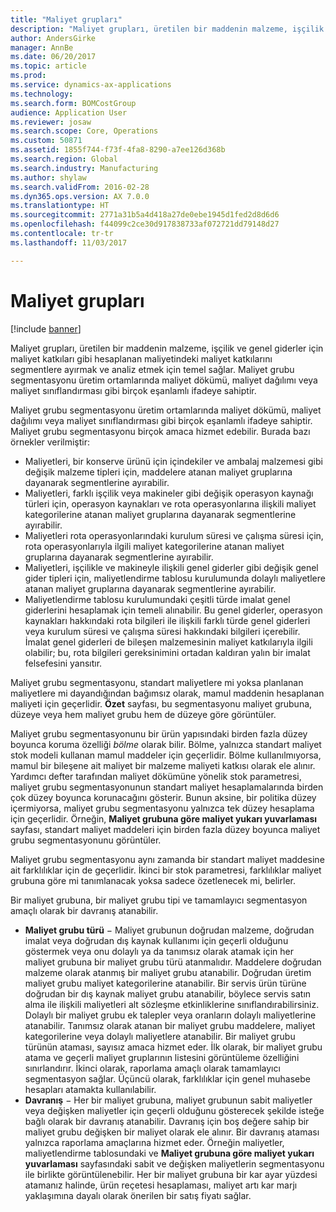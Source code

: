 ```yaml
---
title: "Maliyet grupları"
description: "Maliyet grupları, üretilen bir maddenin malzeme, işçilik ve genel giderler için maliyet katkıları gibi hesaplanan maliyetindeki maliyet katkılarını segmentlere ayırmak ve analiz etmek için temel sağlar. Maliyet grubu segmentasyonu üretim ortamlarında maliyet dökümü, maliyet dağılımı veya maliyet sınıflandırması gibi birçok eşanlamlı ifadeye sahiptir."
author: AndersGirke
manager: AnnBe
ms.date: 06/20/2017
ms.topic: article
ms.prod: 
ms.service: dynamics-ax-applications
ms.technology: 
ms.search.form: BOMCostGroup
audience: Application User
ms.reviewer: josaw
ms.search.scope: Core, Operations
ms.custom: 50871
ms.assetid: 1855f744-f73f-4fa8-8290-a7ee126d368b
ms.search.region: Global
ms.search.industry: Manufacturing
ms.author: shylaw
ms.search.validFrom: 2016-02-28
ms.dyn365.ops.version: AX 7.0.0
ms.translationtype: HT
ms.sourcegitcommit: 2771a31b5a4d418a27de0ebe1945d1fed2d8d6d6
ms.openlocfilehash: f44099c2ce30d917838733af072721dd79148d27
ms.contentlocale: tr-tr
ms.lasthandoff: 11/03/2017

---
```


# <a name="cost-groups"></a>Maliyet grupları

[!include [banner](../includes/banner.md)]

Maliyet grupları, üretilen bir maddenin malzeme, işçilik ve genel giderler için maliyet katkıları gibi hesaplanan maliyetindeki maliyet katkılarını segmentlere ayırmak ve analiz etmek için temel sağlar. Maliyet grubu segmentasyonu üretim ortamlarında maliyet dökümü, maliyet dağılımı veya maliyet sınıflandırması gibi birçok eşanlamlı ifadeye sahiptir. 

Maliyet grubu segmentasyonu üretim ortamlarında maliyet dökümü, maliyet dağılımı veya maliyet sınıflandırması gibi birçok eşanlamlı ifadeye sahiptir. Maliyet grubu segmentasyonu birçok amaca hizmet edebilir. Burada bazı örnekler verilmiştir:

-   Maliyetleri, bir konserve ürünü için içindekiler ve ambalaj malzemesi gibi değişik malzeme tipleri için, maddelere atanan maliyet gruplarına dayanarak segmentlerine ayırabilir.
-   Maliyetleri, farklı işçilik veya makineler gibi değişik operasyon kaynağı türleri için, operasyon kaynakları ve rota operasyonlarına ilişkili maliyet kategorilerine atanan maliyet gruplarına dayanarak segmentlerine ayırabilir.
-   Maliyetleri rota operasyonlarındaki kurulum süresi ve çalışma süresi için, rota operasyonlarıyla ilgili maliyet kategorilerine atanan maliyet gruplarına dayanarak segmentlerine ayırabilir.
-   Maliyetleri, işçilikle ve makineyle ilişkili genel giderler gibi değişik genel gider tipleri için, maliyetlendirme tablosu kurulumunda dolaylı maliyetlere atanan maliyet gruplarına dayanarak segmentlerine ayırabilir.
-   Maliyetlendirme tablosu kurulumundaki çeşitli türde imalat genel giderlerini hesaplamak için temeli alınabilir. Bu genel giderler, operasyon kaynakları hakkındaki rota bilgileri ile ilişkili farklı türde genel giderleri veya kurulum süresi ve çalışma süresi hakkındaki bilgileri içerebilir. İmalat genel giderleri de bileşen malzemesinin maliyet katkılarıyla ilgili olabilir; bu, rota bilgileri gereksinimini ortadan kaldıran yalın bir imalat felsefesini yansıtır.

Maliyet grubu segmentasyonu, standart maliyetlere mi yoksa planlanan maliyetlere mi dayandığından bağımsız olarak, mamul maddenin hesaplanan maliyeti için geçerlidir. **Özet** sayfası, bu segmentasyonu maliyet grubuna, düzeye veya hem maliyet grubu hem de düzeye göre görüntüler. 

Maliyet grubu segmentasyonunu bir ürün yapısındaki birden fazla düzey boyunca koruma özelliği *bölme* olarak bilir. Bölme, yalnızca standart maliyet stok modeli kullanan mamul maddeler için geçerlidir. Bölme kullanılmıyorsa, mamul bir bileşene ait maliyet bir malzeme maliyeti katkısı olarak ele alınır. Yardımcı defter tarafından maliyet dökümüne yönelik stok parametresi, maliyet grubu segmentasyonunun standart maliyet hesaplamalarında birden çok düzey boyunca korunacağını gösterir. Bunun aksine, bir politika düzey içermiyorsa, maliyet grubu segmentasyonu yalnızca tek düzey hesaplama için geçerlidir. Örneğin, **Maliyet grubuna göre maliyet yukarı yuvarlaması** sayfası, standart maliyet maddeleri için birden fazla düzey boyunca maliyet grubu segmentasyonunu görüntüler. 

Maliyet grubu segmentasyonu aynı zamanda bir standart maliyet maddesine ait farklılıklar için de geçerlidir. İkinci bir stok parametresi, farklılıklar maliyet grubuna göre mi tanımlanacak yoksa sadece özetlenecek mi, belirler. 

Bir maliyet grubuna, bir maliyet grubu tipi ve tamamlayıcı segmentasyon amaçlı olarak bir davranış atanabilir.

-   **Maliyet grubu türü** − Maliyet grubunun doğrudan malzeme, doğrudan imalat veya doğrudan dış kaynak kullanımı için geçerli olduğunu göstermek veya onu dolaylı ya da tanımsız olarak atamak için her maliyet grubuna bir maliyet grubu türü atanmalıdır. Maddelere doğrudan malzeme olarak atanmış bir maliyet grubu atanabilir. Doğrudan üretim maliyet grubu maliyet kategorilerine atanabilir. Bir servis ürün türüne doğrudan bir dış kaynak maliyet grubu atanabilir, böylece servis satın alma ile ilişkili maliyetleri alt sözleşme etkinliklerine sınıflandırabilirsiniz. Dolaylı bir maliyet grubu ek talepler veya oranların dolaylı maliyetlerine atanabilir. Tanımsız olarak atanan bir maliyet grubu maddelere, maliyet kategorilerine veya dolaylı maliyetlere atanabilir. Bir maliyet grubu türünün ataması, sayısız amaca hizmet eder. İlk olarak, bir maliyet grubu atama ve geçerli maliyet gruplarının listesini görüntüleme özelliğini sınırlandırır. İkinci olarak, raporlama amaçlı olarak tamamlayıcı segmentasyon sağlar. Üçüncü olarak, farklılıklar için genel muhasebe hesapları atamakta kullanılabilir.
-   **Davranış** − Her bir maliyet grubuna, maliyet grubunun sabit maliyetler veya değişken maliyetler için geçerli olduğunu gösterecek şekilde isteğe bağlı olarak bir davranış atanabilir. Davranış için boş değere sahip bir maliyet grubu değişken bir maliyet olarak ele alınır. Bir davranış ataması yalnızca raporlama amaçlarına hizmet eder. Örneğin maliyetler, maliyetlendirme tablosundaki ve **Maliyet grubuna göre maliyet yukarı yuvarlaması** sayfasındaki sabit ve değişken maliyetlerin segmentasyonu ile birlikte görüntülenebilir. Her bir maliyet grubuna bir kar ayar yüzdesi atamanız halinde, ürün reçetesi hesaplaması, maliyet artı kar marjı yaklaşımına dayalı olarak önerilen bir satış fiyatı sağlar.





